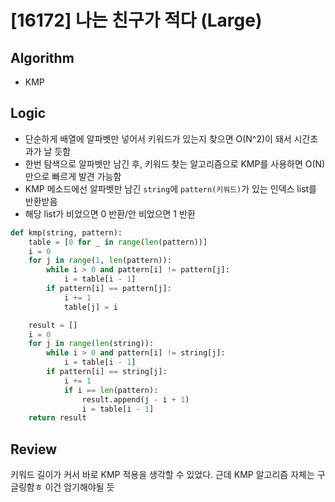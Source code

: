 # [16172] 나는 친구가 적다 (Large)
## Algorithm
- KMP
## Logic
- 단순하게 배열에 알파벳만 넣어서 키워드가 있는지 찾으면 O(N^2)이 돼서 시간초과가 날 듯함
- 한번 탐색으로 알파벳만 남긴 후, 키워드 찾는 알고리즘으로 KMP를 사용하면 O(N)만으로 빠르게 발견 가능함
- KMP 메소드에선 알파벳만 남긴 ```string```에 ```pattern(키워드)```가 있는 인덱스 list를 반환받음
- 해당 list가 비었으면 0 반환/안 비었으면 1 반환
```python
def kmp(string, pattern):
    table = [0 for _ in range(len(pattern))]
    i = 0
    for j in range(1, len(pattern)):
        while i > 0 and pattern[i] != pattern[j]:
            i = table[i - 1]
        if pattern[i] == pattern[j]:
            i += 1
            table[j] = i

    result = []
    i = 0
    for j in range(len(string)):
        while i > 0 and pattern[i] != string[j]:
            i = table[i - 1]
        if pattern[i] == string[j]:
            i += 1
            if i == len(pattern):
                result.append(j - i + 1)
                i = table[i - 1]
    return result
```

## Review
키워드 길이가 커서 바로 KMP 적용을 생각할 수 있었다. 근데 KMP 알고리즘 자체는 구글링함ㅎ 이건 암기해야될 듯